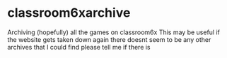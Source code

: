# classroom6xarchive
Archiving (hopefully) all the games on classroom6x
This may be useful if the website gets taken down again
there doesnt seem to be any other archives that I could find please tell me if there is 

